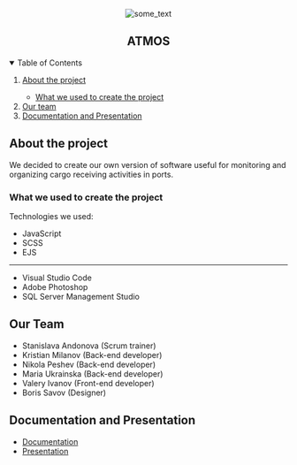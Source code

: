 <p align="center">
<img src="https://cdn.discordapp.com/attachments/858627277348798495/859156691505774642/Atmos-logo.png" alt="some_text" ></p>

<h2 align="center">ATMOS</h2>

<details open="open">
  <summary>Table of Contents</summary>
  <ol> 
    <li>
      <a href="#about-the-project">About the project</a>
    </li>
      <ul>
        <li><a href="#What-we-used-to-create-the-project">What we used to create the project</a></li>
    </ul> 
    <li>
      <a href="Our-team">Our team</a>
    </li>
   <li>
    <a href="#documentation-and-presentation">Documentation and Presentation</a></li>
  </ol>
</details>

## About the project

We decided to create our own version of software useful for monitoring and organizing cargo receiving activities in ports.

### What we used to create the project

Technologies we used:
* JavaScript
* SCSS
* EJS

---

* Visual Studio Code
* Adobe Photoshop
* SQL Server Management Studio


## Our Team

- Stanislava Andonova (Scrum trainer)
- Kristian Milanov (Back-end developer)
- Nikola Peshev (Back-end developer)
- Maria Ukrainska (Back-end developer)
- Valery Ivanov (Front-end developer)
- Boris Savov (Designer)

## Documentation and Presentation

* [Documentation](https://codingburgas-my.sharepoint.com/:b:/g/personal/srandonova18_codingburgas_bg/EcrnuxE5g8VNi02toLId24YBFU7a40snz0zM5hhHBPuwmw?e=L2JRsX)
* [Presentation](https://codingburgas-my.sharepoint.com/:p:/g/personal/srandonova18_codingburgas_bg/EelFc72L3qhDiVv4A6hnkpUBHijHaYq0Wgr1xKuxZlnw9w?e=ke12ZZ)
